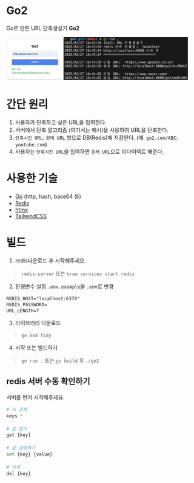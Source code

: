 # Go2
Go로 만든 URL 단축생성기 **Go2**  

<img src="image.png" width="30%"><img src="image-2.png" width="65%">

# 간단 원리
1. 사용자가 단축하고 싶은 URL을 입력한다.
2. 서버에서 단축 알고리즘 (여기서는 해시)을 사용하여 URL을 단축한다.
3. `단축시킨 URL`: `원래 URL` 쌍으로 DB(Redis)에 저장한다. (예. `go2.com/ABC`: `youtube.com`)
4. 사용자는 `단축시킨 URL`을 입력하면 `원래 URL`으로 리다이렉트 해준다.

# 사용한 기술
- [Go](https://go.dev/) (http, hash, base64 등)
- [Redis](https://redis.io/)
- [htmx](https://htmx.org/)
- [TailwindCSS](https://tailwindcss.com/)

# 빌드
1. redis다운로드 후 시작해주세요.
> `redis-server` 또는 `brew services start redis`

2. 환경변수 설정
`.env.example`을 `.env`로 변경
```env
REDIS_HOST="localhost:6379"
REDIS_PASSWORD=
URL_LENGTH=7
```

3. 라이브러리 다운로드
> `go mod tidy`

4. 시작 또는 빌드하기
> `go run .`
또는 
> `go build` 후 `./go2`

## redis 서버 수동 확인하기
서버를 먼저 시작해주세요.
```sh
# 키 검색
keys *

# 값 얻기
get {key}

# 값 설정하기
set {key} {value}

# 삭제
del {key}
```
